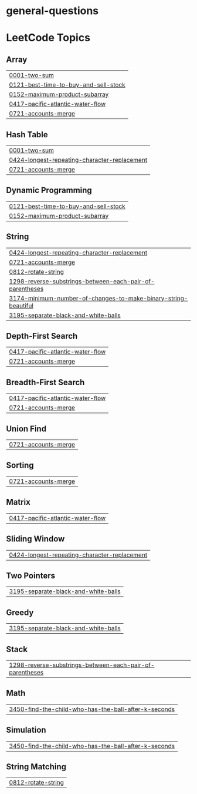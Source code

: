 # general-questions
<!---LeetCode Topics Start-->
# LeetCode Topics
## Array
|  |
| ------- |
| [0001-two-sum](https://github.com/nigamkartik96/general-questions/tree/master/0001-two-sum) |
| [0121-best-time-to-buy-and-sell-stock](https://github.com/nigamkartik96/general-questions/tree/master/0121-best-time-to-buy-and-sell-stock) |
| [0152-maximum-product-subarray](https://github.com/nigamkartik96/general-questions/tree/master/0152-maximum-product-subarray) |
| [0417-pacific-atlantic-water-flow](https://github.com/nigamkartik96/general-questions/tree/master/0417-pacific-atlantic-water-flow) |
| [0721-accounts-merge](https://github.com/nigamkartik96/general-questions/tree/master/0721-accounts-merge) |
## Hash Table
|  |
| ------- |
| [0001-two-sum](https://github.com/nigamkartik96/general-questions/tree/master/0001-two-sum) |
| [0424-longest-repeating-character-replacement](https://github.com/nigamkartik96/general-questions/tree/master/0424-longest-repeating-character-replacement) |
| [0721-accounts-merge](https://github.com/nigamkartik96/general-questions/tree/master/0721-accounts-merge) |
## Dynamic Programming
|  |
| ------- |
| [0121-best-time-to-buy-and-sell-stock](https://github.com/nigamkartik96/general-questions/tree/master/0121-best-time-to-buy-and-sell-stock) |
| [0152-maximum-product-subarray](https://github.com/nigamkartik96/general-questions/tree/master/0152-maximum-product-subarray) |
## String
|  |
| ------- |
| [0424-longest-repeating-character-replacement](https://github.com/nigamkartik96/general-questions/tree/master/0424-longest-repeating-character-replacement) |
| [0721-accounts-merge](https://github.com/nigamkartik96/general-questions/tree/master/0721-accounts-merge) |
| [0812-rotate-string](https://github.com/nigamkartik96/general-questions/tree/master/0812-rotate-string) |
| [1298-reverse-substrings-between-each-pair-of-parentheses](https://github.com/nigamkartik96/general-questions/tree/master/1298-reverse-substrings-between-each-pair-of-parentheses) |
| [3174-minimum-number-of-changes-to-make-binary-string-beautiful](https://github.com/nigamkartik96/general-questions/tree/master/3174-minimum-number-of-changes-to-make-binary-string-beautiful) |
| [3195-separate-black-and-white-balls](https://github.com/nigamkartik96/general-questions/tree/master/3195-separate-black-and-white-balls) |
## Depth-First Search
|  |
| ------- |
| [0417-pacific-atlantic-water-flow](https://github.com/nigamkartik96/general-questions/tree/master/0417-pacific-atlantic-water-flow) |
| [0721-accounts-merge](https://github.com/nigamkartik96/general-questions/tree/master/0721-accounts-merge) |
## Breadth-First Search
|  |
| ------- |
| [0417-pacific-atlantic-water-flow](https://github.com/nigamkartik96/general-questions/tree/master/0417-pacific-atlantic-water-flow) |
| [0721-accounts-merge](https://github.com/nigamkartik96/general-questions/tree/master/0721-accounts-merge) |
## Union Find
|  |
| ------- |
| [0721-accounts-merge](https://github.com/nigamkartik96/general-questions/tree/master/0721-accounts-merge) |
## Sorting
|  |
| ------- |
| [0721-accounts-merge](https://github.com/nigamkartik96/general-questions/tree/master/0721-accounts-merge) |
## Matrix
|  |
| ------- |
| [0417-pacific-atlantic-water-flow](https://github.com/nigamkartik96/general-questions/tree/master/0417-pacific-atlantic-water-flow) |
## Sliding Window
|  |
| ------- |
| [0424-longest-repeating-character-replacement](https://github.com/nigamkartik96/general-questions/tree/master/0424-longest-repeating-character-replacement) |
## Two Pointers
|  |
| ------- |
| [3195-separate-black-and-white-balls](https://github.com/nigamkartik96/general-questions/tree/master/3195-separate-black-and-white-balls) |
## Greedy
|  |
| ------- |
| [3195-separate-black-and-white-balls](https://github.com/nigamkartik96/general-questions/tree/master/3195-separate-black-and-white-balls) |
## Stack
|  |
| ------- |
| [1298-reverse-substrings-between-each-pair-of-parentheses](https://github.com/nigamkartik96/general-questions/tree/master/1298-reverse-substrings-between-each-pair-of-parentheses) |
## Math
|  |
| ------- |
| [3450-find-the-child-who-has-the-ball-after-k-seconds](https://github.com/nigamkartik96/general-questions/tree/master/3450-find-the-child-who-has-the-ball-after-k-seconds) |
## Simulation
|  |
| ------- |
| [3450-find-the-child-who-has-the-ball-after-k-seconds](https://github.com/nigamkartik96/general-questions/tree/master/3450-find-the-child-who-has-the-ball-after-k-seconds) |
## String Matching
|  |
| ------- |
| [0812-rotate-string](https://github.com/nigamkartik96/general-questions/tree/master/0812-rotate-string) |
<!---LeetCode Topics End-->